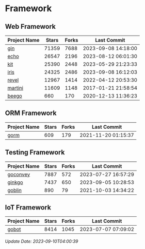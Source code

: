# Framework

## Web Framework
| Project Name | Stars | Forks | Last Commit |
| ------------ | ----- | ----- | ----------- |
| [gin](https://github.com/gin-gonic/gin) | 71359 | 7688 | 2023-09-08 14:18:00 |
| [echo](https://github.com/labstack/echo) | 26547 | 2196 | 2023-08-12 06:01:30 |
| [kit](https://github.com/go-kit/kit) | 25390 | 2448 | 2023-05-29 21:23:33 |
| [iris](https://github.com/kataras/iris) | 24325 | 2486 | 2023-09-08 16:12:03 |
| [revel](https://github.com/revel/revel) | 12967 | 1414 | 2022-04-12 20:53:30 |
| [martini](https://github.com/go-martini/martini) | 11609 | 1148 | 2017-01-21 21:58:54 |
| [beego](https://github.com/astaxie/beego) | 660 | 170 | 2020-12-13 11:36:23 |

## ORM Framework
| Project Name | Stars | Forks | Last Commit |
| ------------ | ----- | ----- | ----------- |
| [gorm](https://github.com/jinzhu/gorm) | 609 | 179 | 2021-11-20 01:15:37 |

## Testing Framework
| Project Name | Stars | Forks | Last Commit |
| ------------ | ----- | ----- | ----------- |
| [goconvey](https://github.com/smartystreets/goconvey) | 7887 | 572 | 2023-07-27 16:57:29 |
| [ginkgo](https://github.com/onsi/ginkgo) | 7437 | 650 | 2023-09-05 10:28:53 |
| [goblin](https://github.com/franela/goblin) | 890 | 79 | 2021-10-03 14:34:22 |

## IoT Framework
| Project Name | Stars | Forks | Last Commit |
| ------------ | ----- | ----- | ----------- |
| [gobot](https://github.com/hybridgroup/gobot) | 8414 | 1045 | 2023-07-07 07:09:02 |

*Update Date: 2023-09-10T04:00:39*